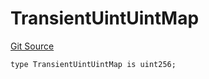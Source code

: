 # TransientUintUintMap
[Git Source](https://github.com/lidofinance/community-staking-module/blob/a195b01bbb6171373c6b27ef341ec075aa98a44e/src/lib/TransientUintUintMapLib.sol)


```solidity
type TransientUintUintMap is uint256;
```

